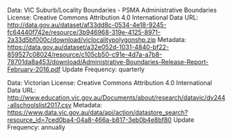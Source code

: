 Data: VIC Suburb/Locality Boundaries - PSMA Administrative Boundaries 
License: Creative Commons Attribution 4.0 International
Data URL: http://data.gov.au/dataset/af33dd8c-0534-4e18-9245-fc64440f742e/resource/3b946968-319e-4125-8971-2a33d5bf000c/download/viclocalitypolygonshp.zip
Metadata: https://data.gov.au/dataset/a32e052d-1031-4840-bf22-859527c08024/resource/c105cb50-c91e-4d7a-a7b8-78701da8a453/download/Administrative-Boundaries-Release-Report-February-2016.pdf
Update Frequency: quarterly

Data: Victorian
License: Creative Commons Attribution 4.0 International 
Data URL: http://www.education.vic.gov.au/Documents/about/research/datavic/dv244-allschoolslist2017.csv
Metadata: https://www.data.vic.gov.au/data/api/action/datastore_search?resource_id=7ced0ba4-04a8-466a-b817-3eb0b4e8bf80
Update Frequency: annually
